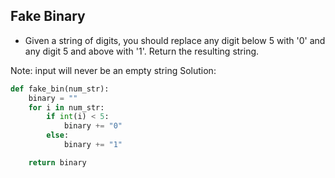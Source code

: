 ## Fake Binary

- Given a string of digits, you should replace any digit below 5 with '0' and any digit 5 and above with '1'. Return the resulting string.

Note: input will never be an empty string 
Solution:

```python
def fake_bin(num_str):
    binary = ""
    for i in num_str:
        if int(i) < 5:
            binary += "0"
        else:
            binary += "1"

    return binary

```